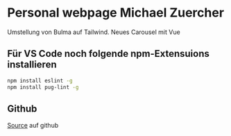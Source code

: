 # Personal webpage Michael Zuercher

Umstellung von Bulma auf Tailwind.
Neues Carousel mit Vue

## Für VS Code noch folgende npm-Extensuions installieren

``` bash
npm install eslint -g
npm install pug-lint -g
```

## Github

[Source](https://github.com/michzuerch/michzuerch.github.io/) auf github
